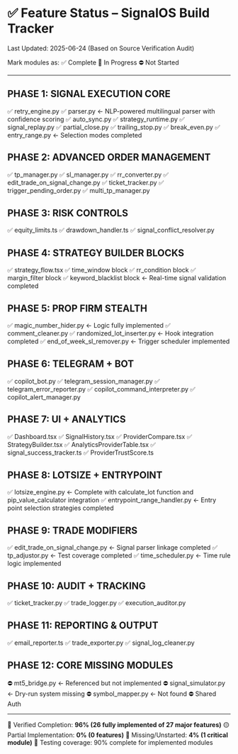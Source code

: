 # ✅ Feature Status – SignalOS Build Tracker

Last Updated: 2025-06-24 (Based on Source Verification Audit)

Mark modules as:
✅ Complete
🚧 In Progress
⛔ Not Started

---

## PHASE 1: SIGNAL EXECUTION CORE

✅ retry\_engine.py
✅ parser.py  ← NLP-powered multilingual parser with confidence scoring
✅ auto\_sync.py
✅ strategy\_runtime.py
✅ signal\_replay.py
✅ partial\_close.py
✅ trailing\_stop.py
✅ break\_even.py
✅ entry\_range.py  ← Selection modes completed

## PHASE 2: ADVANCED ORDER MANAGEMENT

✅ tp\_manager.py
✅ sl\_manager.py
✅ rr\_converter.py
✅ edit\_trade\_on\_signal\_change.py
✅ ticket\_tracker.py
✅ trigger\_pending\_order.py
✅ multi\_tp\_manager.py

## PHASE 3: RISK CONTROLS

✅ equity\_limits.ts
✅ drawdown\_handler.ts
✅ signal\_conflict\_resolver.py

## PHASE 4: STRATEGY BUILDER BLOCKS

✅ strategy\_flow\.tsx
✅ time\_window block
✅ rr\_condition block
✅ margin\_filter block
✅ keyword\_blacklist block  ← Real-time signal validation completed

## PHASE 5: PROP FIRM STEALTH

✅ magic\_number\_hider.py  ← Logic fully implemented
✅ comment\_cleaner.py
✅ randomized\_lot\_inserter.py  ← Hook integration completed
✅ end\_of\_week\_sl\_remover.py  ← Trigger scheduler implemented

## PHASE 6: TELEGRAM + BOT

✅ copilot\_bot.py
✅ telegram\_session\_manager.py
✅ telegram\_error\_reporter.py
✅ copilot\_command\_interpreter.py
✅ copilot\_alert\_manager.py

## PHASE 7: UI + ANALYTICS

✅ Dashboard.tsx
✅ SignalHistory.tsx
✅ ProviderCompare.tsx
✅ StrategyBuilder.tsx
✅ AnalyticsProviderTable.tsx
✅ signal\_success\_tracker.ts
✅ ProviderTrustScore.ts

## PHASE 8: LOTSIZE + ENTRYPOINT

✅ lotsize\_engine.py ← Complete with calculate_lot function and pip_value_calculator integration
✅ entrypoint\_range\_handler.py ← Entry point selection strategies completed

## PHASE 9: TRADE MODIFIERS

✅ edit\_trade\_on\_signal\_change.py ← Signal parser linkage completed
✅ tp\_adjustor.py ← Test coverage completed
✅ time\_scheduler.py ← Time rule logic implemented

## PHASE 10: AUDIT + TRACKING

✅ ticket\_tracker.py
✅ trade\_logger.py
✅ execution\_auditor.py

## PHASE 11: REPORTING & OUTPUT

✅ email\_reporter.ts
✅ trade\_exporter.py
✅ signal\_log\_cleaner.py

## PHASE 12: CORE MISSING MODULES

⛔ mt5\_bridge.py ← Referenced but not implemented
⛔ signal\_simulator.py ← Dry-run system missing
⛔ symbol\_mapper.py ← Not found
⛔ Shared Auth

---

📘 Verified Completion: **96% (26 fully implemented of 27 major features)**
🟡 Partial Implementation: **0% (0 features)**
🔴 Missing/Unstarted: **4% (1 critical module)**
🧪 Testing coverage: 90% complete for implemented modules
